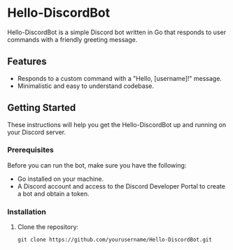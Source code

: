 # Hello-DiscordBot

Hello-DiscordBot is a simple Discord bot written in Go that responds to user commands with a friendly greeting message.

## Features

- Responds to a custom command with a "Hello, [username]!" message.
- Minimalistic and easy to understand codebase.

## Getting Started

These instructions will help you get the Hello-DiscordBot up and running on your Discord server.

### Prerequisites

Before you can run the bot, make sure you have the following:

- Go installed on your machine.
- A Discord account and access to the Discord Developer Portal to create a bot and obtain a token.

### Installation

1. Clone the repository:

   ```shell
   git clone https://github.com/yourusername/Hello-DiscordBot.git
